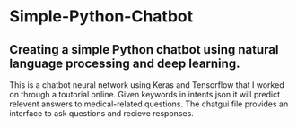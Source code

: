 # Simple-Python-Chatbot

## Creating a simple Python chatbot using natural language processing and deep learning.

This is a chatbot neural network using Keras and Tensorflow that I worked on through a toutorial online. Given keywords in intents.json it will predict relevent answers to medical-related questions. 
The chatgui file provides an interface to ask questions and recieve responses.
